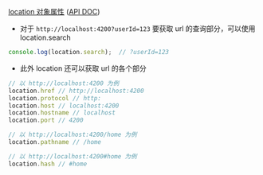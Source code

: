 [location 对象属性](https://www.runoob.com/jsref/obj-location.html)
([API DOC](https://developer.mozilla.org/en-US/docs/Web/API/Location))

* 对于 `http://localhost:4200?userId=123` 要获取 url 的查询部分，可以使用 location.search

```ts
console.log(location.search);  // ?userId=123
```

* 此外 location 还可以获取 url 的各个部分

```ts
// 以 http://localhost:4200 为例
location.href // http://localhost:4200
location.protocol // http:
location.host // localhost:4200
location.hostname // localhost
location.port // 4200

// 以 http://localhost:4200/home 为例
location.pathname // /home

// 以 http://localhost:4200#home 为例
location.hash // #home
```
